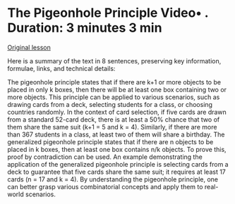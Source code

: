 # The Pigeonhole Principle Video• . Duration: 3 minutes 3 min

[Original lesson](https://www.coursera.org/learn/uol-fundamentals-of-computer-science/lecture/e4akZ/the-pigeonhole-principle)

Here is a summary of the text in 8 sentences, preserving key information, formulae, links, and technical details:

The pigeonhole principle states that if there are k+1 or more objects to be placed in only k boxes, then there will be at least one box containing two or more objects. This principle can be applied to various scenarios, such as drawing cards from a deck, selecting students for a class, or choosing countries randomly. In the context of card selection, if five cards are drawn from a standard 52-card deck, there is at least a 50% chance that two of them share the same suit (k+1 = 5 and k = 4). Similarly, if there are more than 367 students in a class, at least two of them will share a birthday. The generalized pigeonhole principle states that if there are n objects to be placed in k boxes, then at least one box contains n/k objects. To prove this, proof by contradiction can be used. An example demonstrating the application of the generalized pigeonhole principle is selecting cards from a deck to guarantee that five cards share the same suit; it requires at least 17 cards (n = 17 and k = 4). By understanding the pigeonhole principle, one can better grasp various combinatorial concepts and apply them to real-world scenarios.

